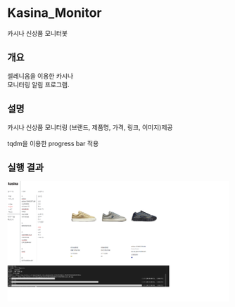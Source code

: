 # Kasina_Monitor

카시나 신상품 모니터봇

## 개요
셀레니움을 이용한 카시나<br> 
모니터링 알림 프로그램.

## 설명
카시나 신상품 모니터링 (브랜드, 제품명, 가격, 링크, 이미지)제공 <br> <br>
tqdm을 이용한 progress bar 적용 <br>


## 실행 결과
<img src="https://github.com/coper3976/Kasina_Monitor/blob/main/%EC%8B%A4%ED%96%89%EA%B2%B0%EA%B3%BC.png">
